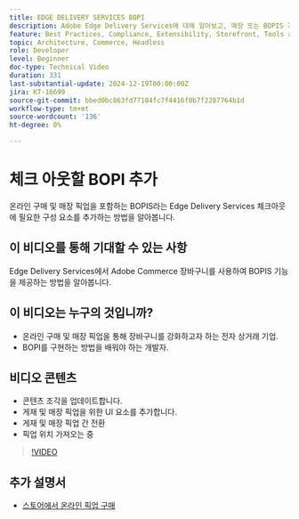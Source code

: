 ```yaml
---
title: EDGE DELIVERY SERVICES BOPI
description: Adobe Edge Delivery Services에 대해 알아보고, 매장 또는 BOPIS 기능에서 온라인 구매 픽업을 추가하여 확인해 보십시오.
feature: Best Practices, Compliance, Extensibility, Storefront, Tools and External Services
topic: Architecture, Commerce, Headless
role: Developer
level: Beginner
doc-type: Technical Video
duration: 331
last-substantial-update: 2024-12-19T00:00:00Z
jira: KT-16699
source-git-commit: bbed0bc863fd77184fc7f4416f0b7f2287764b1d
workflow-type: tm+mt
source-wordcount: '136'
ht-degree: 0%

---
```


# 체크 아웃할 BOPI 추가

온라인 구매 및 매장 픽업을 포함하는 BOPIS라는 Edge Delivery Services 체크아웃에 필요한 구성 요소를 추가하는 방법을 알아봅니다.

## 이 비디오를 통해 기대할 수 있는 사항

Edge Delivery Services에서 Adobe Commerce 장바구니를 사용하여 BOPIS 기능을 제공하는 방법을 알아봅니다.

## 이 비디오는 누구의 것입니까?

* 온라인 구매 및 매장 픽업을 통해 장바구니를 강화하고자 하는 전자 상거래 기업.
* BOPI를 구현하는 방법을 배워야 하는 개발자.

## 비디오 콘텐츠

* 콘텐츠 조각을 업데이트합니다.
* 게재 및 매장 픽업을 위한 UI 요소를 추가합니다.
* 게재 및 매장 픽업 간 전환
* 픽업 위치 가져오는 중

>[!VIDEO](https://video.tv.adobe.com/v/3441699?learn=on)

## 추가 설명서

* [스토어에서 온라인 픽업 구매](https://experienceleague.adobe.com/developer/commerce/storefront/dropins/checkout/tutorials/buy-online-pickup-in-store/)
